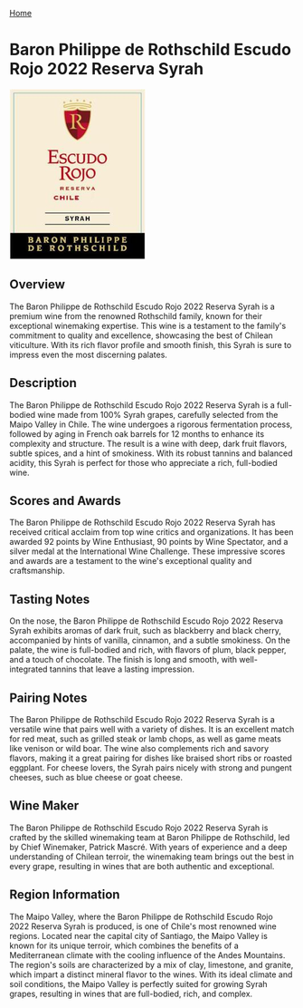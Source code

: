 [Home](#url=)

# Baron Philippe de Rothschild Escudo Rojo 2022 Reserva Syrah

![Baron Philippe de Rothschild Escudo Rojo 2022 Reserva Syrah](wine-07.jpg)

## Overview
The Baron Philippe de Rothschild Escudo Rojo 2022 Reserva Syrah is a premium wine from the renowned Rothschild family, known for their exceptional winemaking expertise. This wine is a testament to the family's commitment to quality and excellence, showcasing the best of Chilean viticulture. With its rich flavor profile and smooth finish, this Syrah is sure to impress even the most discerning palates.

## Description
The Baron Philippe de Rothschild Escudo Rojo 2022 Reserva Syrah is a full-bodied wine made from 100% Syrah grapes, carefully selected from the Maipo Valley in Chile. The wine undergoes a rigorous fermentation process, followed by aging in French oak barrels for 12 months to enhance its complexity and structure. The result is a wine with deep, dark fruit flavors, subtle spices, and a hint of smokiness. With its robust tannins and balanced acidity, this Syrah is perfect for those who appreciate a rich, full-bodied wine.

## Scores and Awards
The Baron Philippe de Rothschild Escudo Rojo 2022 Reserva Syrah has received critical acclaim from top wine critics and organizations. It has been awarded 92 points by Wine Enthusiast, 90 points by Wine Spectator, and a silver medal at the International Wine Challenge. These impressive scores and awards are a testament to the wine's exceptional quality and craftsmanship.

## Tasting Notes
On the nose, the Baron Philippe de Rothschild Escudo Rojo 2022 Reserva Syrah exhibits aromas of dark fruit, such as blackberry and black cherry, accompanied by hints of vanilla, cinnamon, and a subtle smokiness. On the palate, the wine is full-bodied and rich, with flavors of plum, black pepper, and a touch of chocolate. The finish is long and smooth, with well-integrated tannins that leave a lasting impression.

## Pairing Notes
The Baron Philippe de Rothschild Escudo Rojo 2022 Reserva Syrah is a versatile wine that pairs well with a variety of dishes. It is an excellent match for red meat, such as grilled steak or lamb chops, as well as game meats like venison or wild boar. The wine also complements rich and savory flavors, making it a great pairing for dishes like braised short ribs or roasted eggplant. For cheese lovers, the Syrah pairs nicely with strong and pungent cheeses, such as blue cheese or goat cheese.

## Wine Maker
The Baron Philippe de Rothschild Escudo Rojo 2022 Reserva Syrah is crafted by the skilled winemaking team at Baron Philippe de Rothschild, led by Chief Winemaker, Patrick Mascré. With years of experience and a deep understanding of Chilean terroir, the winemaking team brings out the best in every grape, resulting in wines that are both authentic and exceptional.

## Region Information
The Maipo Valley, where the Baron Philippe de Rothschild Escudo Rojo 2022 Reserva Syrah is produced, is one of Chile's most renowned wine regions. Located near the capital city of Santiago, the Maipo Valley is known for its unique terroir, which combines the benefits of a Mediterranean climate with the cooling influence of the Andes Mountains. The region's soils are characterized by a mix of clay, limestone, and granite, which impart a distinct mineral flavor to the wines. With its ideal climate and soil conditions, the Maipo Valley is perfectly suited for growing Syrah grapes, resulting in wines that are full-bodied, rich, and complex.
